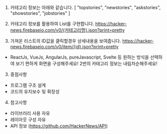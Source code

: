 1. 카테고리 정보는 아래와 같습니다.
   [
   "topstories",
   "newstories",
   "askstories",
   "showstories",
   "jobstories"
   ]

2. 카테고리 정보를 활용하여 List를 구현합니다.
   https://hacker-news.firebaseio.com/v0/{카테고리명}.json?print=pretty

3. 가져온 리스트의 ID값을 클릭할경우 상세내용을 보여줍니다.
   https://hacker-news.firebaseio.com/v0/item/{id}.json?print=pretty

- ReactJs, VueJs, AngularJs, pureJavascript, Svelte 등 원하는 방식을 선택하여 보기 편하게 화면을 구성해주세요!
  2번의 카테고리 정보는 내림차순해주세요!

3. 중점사항

- 프로그램 구조 설계
- 코드의 유지보수 및 확장성

4. 참고사항

- 라이브러리 사용 자유
- 레이아웃 구성 자유
- API 정보 (https://github.com/HackerNews/API)
